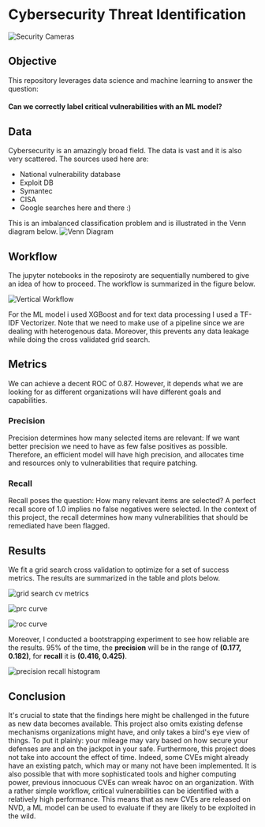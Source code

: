 # Cybersecurity Threat Identification

![Security Cameras](https://github.com/NadimKawwa/Cyber_Threat_Identification/blob/main/plots/banner_image.jpeg)

## Objective
This repository leverages data science and machine learning to answer the question:
#### Can we correctly label critical vulnerabilities  with an ML model?

## Data

Cybersecurity is an amazingly broad field. The data is vast and it is also very scattered. 
The sources used here are:
- National vulnerability database
- Exploit DB
- Symantec
- CISA
- Google searches here and there :) 

This is an imbalanced classification problem and is illustrated in the Venn diagram below.
![Venn Diagram](https://github.com/NadimKawwa/Cyber_Threat_Identification/blob/main/plots/venn_diagram.png)

## Workflow 
The jupyter notebooks in the reposiroty are sequentially numbered to give an idea of how to proceed. The workflow is summarized in the figure below.

![Vertical Workflow](https://github.com/NadimKawwa/Cyber_Threat_Identification/blob/main/plots/flow_vertical.png)

For the ML model i used XGBoost and for text data processing I used a TF-IDF Vectorizer. Note that we need to make use of a pipeline since we are dealing with heterogenous data. Moreover, this prevents any data leakage while doing the cross validated grid search.

## Metrics

We can achieve a decent ROC of 0.87. However, it depends what we are looking for as different organizations will have different goals and capabilities.

### Precision
Precision determines how many selected items are relevant:
If we want better precision we need to have as few false positives as possible. Therefore, an efficient model will have high precision, and allocates time and resources only to vulnerabilities that require patching.

### Recall
Recall poses the question: How many relevant items are selected? A perfect recall score of 1.0 implies no false negatives were selected. In the context of this project, the recall determines how many vulnerabilities that should be remediated have been flagged.

## Results

We fit a grid search cross validation to optimize for a set of success metrics. The results are summarized in the table and plots below.

![grid search cv metrics](https://github.com/NadimKawwa/Cyber_Threat_Identification/blob/main/plots/metric_comparison.JPG)

![prc curve](https://github.com/NadimKawwa/Cyber_Threat_Identification/blob/main/plots/PRC_All_Metrics.png)

![roc curve](https://github.com/NadimKawwa/Cyber_Threat_Identification/blob/main/plots/ROC_All_Metrics.png)


Moreover, I conducted a bootstrapping experiment to see how reliable are the results. 
95% of the time, the **precision** will be in the range of **(0.177, 0.182)**, for **recall** it is **(0.416, 0.425)**.

![precision recall histogram](https://github.com/NadimKawwa/Cyber_Threat_Identification/blob/main/plots/precision_recall_hist.png)

## Conclusion

It's crucial to state that the findings here might be challenged in the future as new data becomes available. This project also omits existing defense mechanisms organizations might have, and only takes a bird's eye view of things. To put it plainly: your mileage may vary based on how secure your defenses are and on the jackpot in your safe.
Furthermore, this project does not take into account the effect of time. Indeed, some CVEs might already have an existing patch, which may or many not have been implemented. It is also possible that with more sophisticated tools and higher computing power, previous innocuous CVEs can wreak havoc on an organization.
With a rather simple workflow, critical vulnerabilities can be identified with a relatively high performance. This means that as new CVEs are released on NVD, a ML model can be used to evaluate if they are likely to be exploited in the wild.

